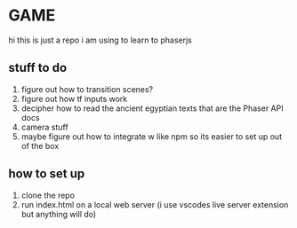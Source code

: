 # GAME
hi this is just a repo i am using to learn to phaserjs

## stuff to do
1. figure out how to transition scenes?
2. figure out how tf inputs work
3. decipher how to read the ancient egyptian texts that are the Phaser API docs
4. camera stuff
5. maybe figure out how to integrate w like npm so its easier to set up out of the box

## how to set up
1. clone the repo
2. run index.html on a local web server (i use vscodes live server extension but anything will do)